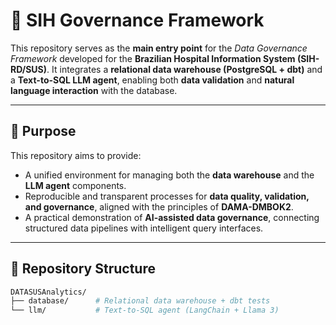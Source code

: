# 🧠 SIH Governance Framework

This repository serves as the **main entry point** for the *Data Governance Framework* developed for the **Brazilian Hospital Information System (SIH-RD/SUS)**. 
It integrates a **relational data warehouse (PostgreSQL + dbt)** and a **Text-to-SQL LLM agent**, enabling both **data validation** and **natural language interaction** with the database.

---

## 🎯 Purpose

This repository aims to provide:
- A unified environment for managing both the **data warehouse** and the **LLM agent** components. 
- Reproducible and transparent processes for **data quality, validation, and governance**, aligned with the principles of **DAMA-DMBOK2**. 
- A practical demonstration of **AI-assisted data governance**, connecting structured data pipelines with intelligent query interfaces.

---

## 📂 Repository Structure

```bash
DATASUSAnalytics/
├── database/      # Relational data warehouse + dbt tests
└── llm/           # Text-to-SQL agent (LangChain + Llama 3)

